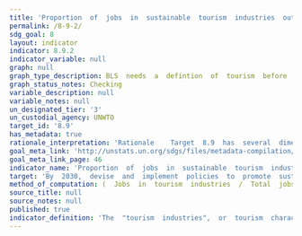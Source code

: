 ```yaml
---
title: 'Proportion  of  jobs  in  sustainable  tourism  industries  out  of  total  tourism  jobs'
permalink: /8-9-2/
sdg_goal: 8
layout: indicator
indicator: 8.9.2
indicator_variable: null
graph: null
graph_type_description: BLS  needs  a  defintion  of  tourism  before  it  can  report
graph_status_notes: Checking
variable_description: null
variable_notes: null
un_designated_tier: '3'
un_custodial_agency: UNWTO
target_id: '8.9'
has_metadata: true
rationale_interpretation: 'Rationale    Target  8.9  has  several  dimensions  but  the  essence  of  the  target  seems  to  be  on  promoting  sustainable  tourism  [that  ...].  It  is  recognized  that  the  suggested  indicator  does  not  cater  to  all  dimensions  of  the  target,  but  finding  one  indicator  that  would  do  so  seems  unviable,  certainly  over  the  short-medium  term.    There  is  the  added  challenge  that  the  concept  "sustainable  tourism"  is  mainly  a  policy  construct  and  not  defined  nor  part  of  an  established  or  internationally  conceptual/statistical  framework  at  this  point.  Even  though  UNWTO  together  with  a  number  of  countries,  UNSD  and  OECD,  and  counting  on  the  support  of  the  UNCEEA  are  putting  put  in  motion  an  initiative  towards  developing  the  measurement  of  the  relationship  between  tourism  and  sustainability,  notably  through  linking  SEEA  and  TSA,  it  seems  that  the  production  of  internationally  comparable  data  on  (something  that  could  approximate  for)  "sustainable  tourism"  in  a  significant  number  of  countries  still  has  some  years  to  go.    For  the  meantime,  the  suggested  indicator  (in  its  two  parts,  on  tourism  related  GDP  and  jobs)  seems  to  be  a  sensible  approximation  because  (a)  it  is  a  good  conceptual  fit  to  some  key  dimensions  of  the  target  (b)  it  stems  from  a  systems  approach  and  is  based  on  sound  internationally  agreed  methodology,  and  (c)  there  is  a  significant  number  of  countries  already  producing  data  for  this  indicator.  In  addition,  the  suggested  indicator  (tourism  related  GDP  and  jobs)  is  in  line  with  Goal  8's  general  focus  on  economic  growth  and  employment.    Finally,  the  TDGDP/GDP  part  of  this  indicator  can  complement  Target  14.7's  indicator:  "Fisheries  as  a  %  of  GDP"  in  order  to  cater  to  tourism  dimension  of  this  target.    Interpretation  Target  8.9  has  several  dimensions;  this  caters  to  the  dimension:  tourism  that  creates  jobs.  It  could  also  give  an  indication  on  how  successful  the  "promotion"  of  tourism  as  job  creator  is  being:  promote  [...]  tourism  that  creates  jobs.'
goal_meta_link: 'http://unstats.un.org/sdgs/files/metadata-compilation/Metadata-Goal-8.pdf'
goal_meta_link_page: 46
indicator_name: 'Proportion  of  jobs  in  sustainable  tourism  industries  out  of  total  tourism  jobs'
target: 'By  2030,  devise  and  implement  policies  to  promote  sustainable  tourism  that  creates  jobs  and  promotes  local  culture  and  products.'
method_of_computation: (  Jobs  in  tourism  industries  /  Total  jobs  )  *  100
source_title: null
source_notes: null
published: true  
indicator_definition: 'The  "tourism  industries",  or  tourism  characteristic  industries,  comprise  all  establishments  for  which  the  principal  activity  is  a  tourism  characteristic  activity,  i.e.  the  activities  that  typically  produce  tourism  characteristic'
---
```

